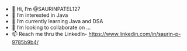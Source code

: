 - 👋 Hi, I’m @SAURINPATEL127
- 👀 I’m interested in Java 
- 🌱 I’m currently learning Java and DSA
- 💞️ I’m looking to collaborate on ...
- 📫 Reach me thru the LinkedIn- https://www.linkedin.com/in/saurin-p-9785b9b4/ 

<!---
SAURINPATEL127/SAURINPATEL127 is a ✨ special ✨ repository because its `README.md` (this file) appears on your GitHub profile.
You can click the Preview link to take a look at your changes.
--->
